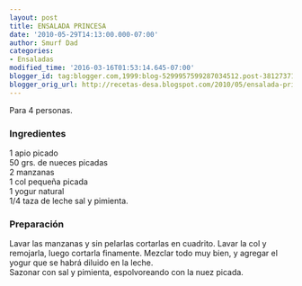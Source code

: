 ```yaml
---
layout: post
title: ENSALADA PRINCESA
date: '2010-05-29T14:13:00.000-07:00'
author: Smurf Dad
categories:
- Ensaladas
modified_time: '2016-03-16T01:53:14.645-07:00'
blogger_id: tag:blogger.com,1999:blog-5299957599287034512.post-3812737188736023528
blogger_orig_url: http://recetas-desa.blogspot.com/2010/05/ensalada-princesa.html
---
```


Para 4 personas.<br /><h3>Ingredientes</h3>1 apio picado<br />50 grs. de nueces picadas<br />2 manzanas<br />1 col pequeña picada<br />1 yogur natural<br />1/4 taza de leche sal y pimienta.<br /><h3>Preparación</h3>Lavar las manzanas y sin pelarlas cortarlas en cuadrito. Lavar la col y remojarla, luego cortarla finamente.   Mezclar todo muy bien, y agregar el yogur que se habrá diluido en la leche.<br />Sazonar con sal y pimienta, espolvoreando con la nuez picada.